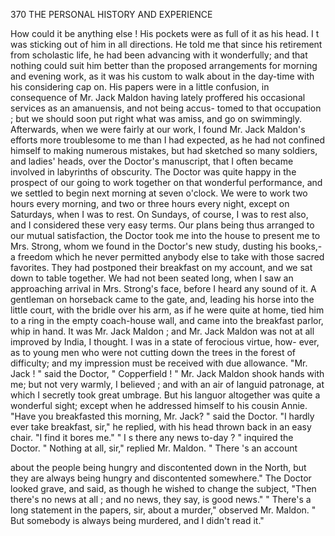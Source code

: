 370           THE PERSONAL HISTORY AND EXPERIENCE

   How could it be anything else ! His pockets were as full of it as his
head. I t was sticking out of him in all directions. He told me that
since his retirement from scholastic life, he had been advancing with it
wonderfully; and that nothing could suit him better than the proposed
arrangements for morning and evening work, as it was his custom to walk
about in the day-time with his considering cap on. His papers were in
a little confusion, in consequence of Mr. Jack Maldon having lately
proffered his occasional services as an amanuensis, and not being accus-
tomed to that occupation ; but we should soon put right what was amiss,
and go on swimmingly. Afterwards, when we were fairly at our work, I
found Mr. Jack Maldon's efforts more troublesome to me than I had
expected, as he had not confined himself to making numerous mistakes,
but had sketched so many soldiers, and ladies' heads, over the Doctor's
manuscript, that I often became involved in labyrinths of obscurity.
   The Doctor was quite happy in the prospect of our going to work
together on that wonderful performance, and we settled to begin next
morning at seven o'clock. We were to work two hours every morning,
and two or three hours every night, except on Saturdays, when I was to
rest. On Sundays, of course, I was to rest also, and I considered these
very easy terms.
   Our plans being thus arranged to our mutual satisfaction, the Doctor
took me into the house to present me to Mrs. Strong, whom we found in
the Doctor's new study, dusting his books,-a freedom which he never
permitted anybody else to take with those sacred favorites.
   They had postponed their breakfast on my account, and we sat down to
table together. We had not been seated long, when I saw an approaching
arrival in Mrs. Strong's face, before I heard any sound of it. A gentleman
on horseback came to the gate, and, leading his horse into the little court,
with the bridle over his arm, as if he were quite at home, tied him to a ring
in the empty coach-house wall, and came into the breakfast parlor, whip in
hand. It was Mr. Jack Maldon ; and Mr. Jack Maldon was not at all
improved by India, I thought. I was in a state of ferocious virtue, how-
ever, as to young men who were not cutting down the trees in the forest
of difficulty; and my impression must be received with due allowance.
   "Mr. Jack ! " said the Doctor, " Copperfield ! "
   Mr. Jack Maldon shook hands with me; but not very warmly, I
believed ; and with an air of languid patronage, at which I secretly took
great umbrage. But his languor altogether was quite a wonderful sight;
except when he addressed himself to his cousin Annie.
   "Have you breakfasted this morning, Mr. Jack? " said the Doctor.
   "I hardly ever take breakfast, sir," he replied, with his head thrown
back in an easy chair. "I find it bores me."
   " I s there any news to-day ? " inquired the Doctor.
   " Nothing at all, sir," replied Mr. Maldon.        " There 's an account

about the people being hungry and discontented down in the North, but
they are always being hungry and discontented somewhere."
   The Doctor looked grave, and said, as though he wished to change the
subject, "Then there's no news at all ; and no news, they say, is good news."
   " There's    a long statement in the papers, sir, about a murder,"
 observed Mr. Maldon. " But somebody is always being murdered, and I
 didn't read it."
